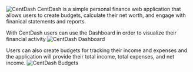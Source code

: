 ![CentDash](https://github.com/Warrenn205/CentDash/assets/122620756/305d649d-3f4f-4c37-a987-9a01fe57a312)
CentDash is a simple personal finance web application that allows users to create budgets, calculate their net worth, and engage with finanical statements and reports. 

With CentDash users can use the Dashboard in order to visualize their financial activity
![CentDash Dashboard](https://github.com/Warrenn205/CentDash/assets/122620756/d5f00fa2-87d3-4261-b249-6a3077d98a80)

Users can also create budgets for tracking their income and expenses and the application will provide their total income, total expenses, and net income.
![CentDash Budgets](https://github.com/Warrenn205/CentDash/assets/122620756/cdf47b0a-dafd-423b-aa0b-9d63cf9a8c03)
